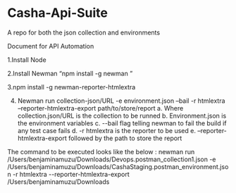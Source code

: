# Casha-Api-Suite
A repo for both the json collection and environments 

Document for API Automation 

1.Install Node 

2.Install Newman  “npm install -g newman ”

3.npm install -g newman-reporter-htmlextra

4. Newman run collection-json/URL -e environment.json –bail -r htmlextra –reporter-htmlextra-export path/to/store/report
      a. Where collection.json/URL is the collection to be runned
      b. Environment.json is the environment variables 
      c. --bail flag telling newman to fail the build if any test case fails 
      d. -r htmlextra is the reporter to be used 
      e. –reporter-htmlextra-export followed by the path to store the report

The command to be executed looks like the below  :
newman run /Users/benjaminamuzu/Downloads/Devops.postman_collection1.json -e /Users/benjaminamuzu/Downloads/CashaStaging.postman_environment.json -r htmlextra --reporter-htmlextra-export /Users/benjaminamuzu/Downloads


